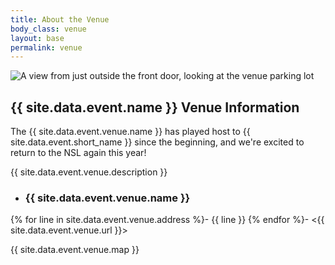 ```yaml
---
title: About the Venue
body_class: venue
layout: base
permalink: venue
---
```


<div class="venue-hero">
  <img src="{{ site.baseurl }}/static/img/venue.jpg" alt="A view from just outside the front door, looking at the venue parking lot">
</div>

## {{ site.data.event.name }} Venue Information

The {{ site.data.event.venue.name }} has played host to {{ site.data.event.short_name }} since
the beginning, and we're excited to return to the NSL again this year!

{{ site.data.event.venue.description }}

<div class="flex-container venue-info" markdown="1">

- ### {{ site.data.event.venue.name }}
{% for line in site.data.event.venue.address %}- {{ line }}
{% endfor %}- <{{ site.data.event.venue.url }}>

{{ site.data.event.venue.map }}

</div>
